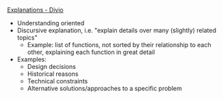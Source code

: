 [Explanations - Divio](https://documentation.divio.com/explanation/)

- Understanding oriented
- Discursive explanation, i.e. "explain details over many (slightly) related topics"
  - Example: list of functions, not sorted by their relationship to each other, explaining each function in great detail
- Examples:
  - Design decisions
  - Historical reasons
  - Technical constraints
  - Alternative solutions/approaches to a specific problem